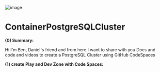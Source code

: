 ![image](https://github.com/user-attachments/assets/31ca167f-62c7-4482-bb14-f8521ce95714)
# ContainerPostgreSQLCluster
**(0) Summary:** 

Hi I'm Ben, Daniel's friend and from here I want to share with you Docs and code and videos to create a PostgreSQL Cluster using GitHub CodeSpaces 

**(1) create Play and Dev Zone with Code Spaces:**
